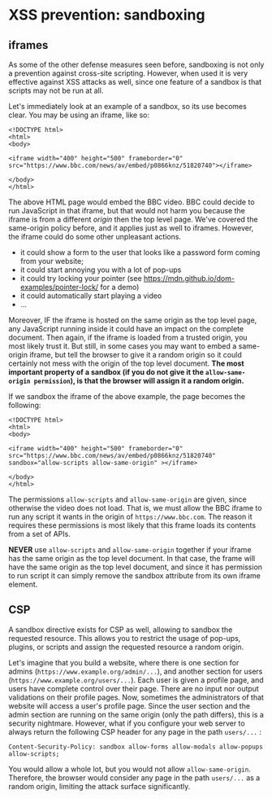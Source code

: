 # XSS prevention: sandboxing
## iframes
As some of the other defense measures seen before, sandboxing is not only a prevention against cross-site scripting. However, when used it is very effective against XSS attacks as well, since one feature of a sandbox is that scripts may not be run at all. 

Let's immediately look at an example of a sandbox, so its use becomes clear. You may be using an iframe, like so:

```
<!DOCTYPE html>
<html>
<body>

<iframe width="400" height="500" frameborder="0" src="https://www.bbc.com/news/av/embed/p0866knz/51820740"></iframe>

</body>
</html> 
```

The above HTML page would embed the BBC video. BBC could decide to run JavaScript in that iframe, but that would not harm you because the iframe is from a different _origin_ then the top level page. We've covered the same-origin policy before, and it applies just as well to iframes. However, the iframe could do some other unpleasant actions. 
* it could show a form to the user that looks like a password form coming from your website;
* it could start annoying you with a lot of pop-ups
* it could try locking your pointer (see https://mdn.github.io/dom-examples/pointer-lock/ for a demo)
* it could automatically start playing a video
* ...

Moreover, IF the iframe is hosted on the same origin as the top level page, any JavaScript running inside it could have an impact on the complete document. Then again, if the iframe is loaded from a trusted origin, you most likely trust it. But still, in some cases you may want to embed a same-origin iframe, but tell the browser to give it a random origin so it could certainly not mess with the origin of the top level document. **The most important property of a sandbox (if you do not give it the `allow-same-origin permission`), is that the browser will assign it a random origin.**

If we sandbox the iframe of the above example, the page becomes the following: 

```
<!DOCTYPE html>
<html>
<body>

<iframe width="400" height="500" frameborder="0" src="https://www.bbc.com/news/av/embed/p0866knz/51820740" sandbox="allow-scripts allow-same-origin" ></iframe>

</body>
</html>
```

The permissions `allow-scripts` and `allow-same-origin` are given, since otherwise the video does not load. That is, we must allow the BBC iframe to run any script it wants in the origin of `https://www.bbc.com`. The reason it requires these permissions is most likely that this frame loads its contents from a set of APIs. 

**NEVER** use `allow-scripts` and `allow-same-origin` together if your iframe has the same origin as the top level document. In that case, the frame will have the same origin as the top level document, and since it has permission to run script it can simply remove the sandbox attribute from its own iframe element. 

## CSP
A sandbox directive exists for CSP as well, allowing to sandbox the requested resource. This allows you to restrict the usage of pop-ups, plugins, or scripts and assign the requested resource a random origin. 

Let's imagine that you build a website, where there is one section for admins (`https://www.example.org/admin/...`), and another section for users (`https://www.example.org/users/...`). Each user is given a profile page, and users have complete control over their page. There are no input nor output validations on their profile pages. Now, sometimes the administrators of that website will access a user's profile page. Since the user section and the admin section are running on the same origin (only the path differs), this is a security nightmare. However, what if you configure your web server to always return the following CSP header for any page in the path `users/...` :

```
Content-Security-Policy: sandbox allow-forms allow-modals allow-popups allow-scripts;
```

You would allow a whole lot, but you would not allow `allow-same-origin`. Therefore, the browser would consider any page in the path `users/...` as a random origin, limiting the attack surface significantly. 

